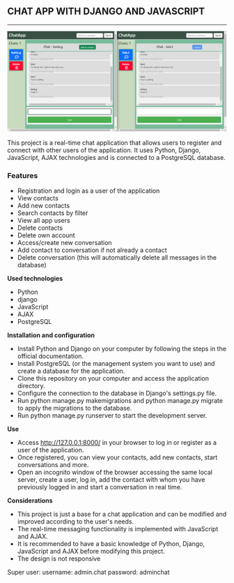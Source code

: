 ## CHAT APP WITH DJANGO AND JAVASCRIPT

<hr/>

![](./previews/previews1.png)

This project is a real-time chat application that allows users to register and connect with other users of the application. It uses Python, Django, JavaScript, AJAX technologies and is connected to a PostgreSQL database.

### Features

- Registration and login as a user of the application
- View contacts
- Add new contacts
- Search contacts by filter
- View all app users
- Delete contacts
- Delete own account
- Access/create new conversation
- Add contact to conversation if not already a contact
- Delete conversation (this will automatically delete all messages in the database)

**Used technologies**

- Python
- django
- JavaScript
- AJAX
- PostgreSQL

**Installation and configuration**

- Install Python and Django on your computer by following the steps in the official documentation.
- Install PostgreSQL (or the management system you want to use) and create a database for the application.
- Clone this repository on your computer and access the application directory.
- Configure the connection to the database in Django's settings.py file.
- Run python manage.py makemigrations and python manage.py migrate to apply the migrations to the database.
- Run python manage.py runserver to start the development server.

**Use**

- Access http://127.0.0.1:8000/ in your browser to log in or register as a user of the application.
- Once registered, you can view your contacts, add new contacts, start conversations and more.
- Open an incognito window of the browser accessing the same local server, create a user, log in, add the contact with whom you have previously logged in and start a conversation in real time.

**Considerations**

- This project is just a base for a chat application and can be modified and improved according to the user's needs.
- The real-time messaging functionality is implemented with JavaScript and AJAX.
- It is recommended to have a basic knowledge of Python, Django, JavaScript and AJAX before modifying this project.
- The design is not responsive

Super user:
username: admin.chat
password: adminchat
